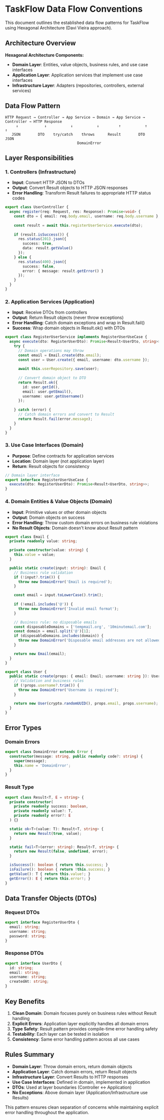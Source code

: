 # TaskFlow Data Flow Conventions

This document outlines the established data flow patterns for TaskFlow using Hexagonal Architecture (Davi Vieira approach).

## Architecture Overview

**Hexagonal Architecture Components:**
- **Domain Layer**: Entities, value objects, business rules, and use case interfaces
- **Application Layer**: Application services that implement use case interfaces
- **Infrastructure Layer**: Adapters (repositories, controllers, external services)

## Data Flow Pattern

```
HTTP Request → Controller → App Service → Domain → App Service → Controller → HTTP Response
     ↓            ↓           ↓           ↓         ↑           ↑            ↑
   JSON        DTO    try/catch    throws      Result        DTO         JSON
                                 DomainError
```

## Layer Responsibilities

### **1. Controllers (Infrastructure)**
- **Input**: Convert HTTP JSON to DTOs
- **Output**: Convert Result objects to HTTP JSON responses
- **Error Handling**: Transform Result failures to appropriate HTTP status codes

```typescript
export class UserController {
  async register(req: Request, res: Response): Promise<void> {
    const dto = { email: req.body.email, username: req.body.username };
    
    const result = await this.registerUserService.execute(dto);
    
    if (result.isSuccess()) {
      res.status(201).json({
        success: true,
        data: result.getValue()
      });
    } else {
      res.status(400).json({
        success: false,
        error: { message: result.getError() }
      });
    }
  }
}
```

### **2. Application Services (Application)**
- **Input**: Receive DTOs from controllers
- **Output**: Return Result objects (never throw exceptions)
- **Error Handling**: Catch domain exceptions and wrap in Result.fail()
- **Success**: Wrap domain objects in Result.ok() with DTOs

```typescript
export class RegisterUserService implements RegisterUserUseCase {
  async execute(dto: RegisterUserDto): Promise<Result<UserDto, string>> {
    try {
      // Domain operations may throw
      const email = Email.create(dto.email);
      const user = User.create({ email, username: dto.username });
      
      await this.userRepository.save(user);
      
      // Convert domain object to DTO
      return Result.ok({
        id: user.getId(),
        email: user.getEmail(),
        username: user.getUsername()
      });
      
    } catch (error) {
      // Catch domain errors and convert to Result
      return Result.fail(error.message);
    }
  }
}
```

### **3. Use Case Interfaces (Domain)**
- **Purpose**: Define contracts for application services
- **Location**: Domain layer (not application layer)
- **Return**: Result objects for consistency

```typescript
// Domain layer interface
export interface RegisterUserUseCase {
  execute(dto: RegisterUserDto): Promise<Result<UserDto, string>>;
}
```

### **4. Domain Entities & Value Objects (Domain)**
- **Input**: Primitive values or other domain objects
- **Output**: Domain objects on success
- **Error Handling**: Throw custom domain errors on business rule violations
- **No Result Objects**: Domain doesn't know about Result pattern

```typescript
export class Email {
  private readonly value: string;

  private constructor(value: string) {
    this.value = value;
  }

  public static create(input: string): Email {
    // Business rule validation
    if (!input?.trim()) {
      throw new DomainError('Email is required');
    }

    const email = input.toLowerCase().trim();
    
    if (!email.includes('@')) {
      throw new DomainError('Invalid email format');
    }

    // Business rule: no disposable emails
    const disposableDomains = ['tempmail.org', '10minutemail.com'];
    const domain = email.split('@')[1];
    if (disposableDomains.includes(domain)) {
      throw new DomainError('Disposable email addresses are not allowed');
    }

    return new Email(email);
  }
}

export class User {
  public static create(props: { email: Email; username: string }): User {
    // Validation and business rules
    if (!props.username?.trim()) {
      throw new DomainError('Username is required');
    }

    return new User(crypto.randomUUID(), props.email, props.username);
  }
}
```

## Error Types

### **Domain Errors**
```typescript
export class DomainError extends Error {
  constructor(message: string, public readonly code?: string) {
    super(message);
    this.name = 'DomainError';
  }
}
```

### **Result Type**
```typescript
export class Result<T, E = string> {
  private constructor(
    private readonly success: boolean,
    private readonly value?: T,
    private readonly error?: E
  ) {}

  static ok<T>(value: T): Result<T, string> {
    return new Result(true, value);
  }

  static fail<T>(error: string): Result<T, string> {
    return new Result(false, undefined, error);
  }

  isSuccess(): boolean { return this.success; }
  isFailure(): boolean { return !this.success; }
  getValue(): T { return this.value!; }
  getError(): E { return this.error!; }
}
```

## Data Transfer Objects (DTOs)

### **Request DTOs**
```typescript
export interface RegisterUserDto {
  email: string;
  username: string;
  password: string;
}
```

### **Response DTOs**
```typescript
export interface UserDto {
  id: string;
  email: string;
  username: string;
  createdAt: string;
}
```

## Key Benefits

1. **Clean Domain**: Domain focuses purely on business rules without Result handling
2. **Explicit Errors**: Application layer explicitly handles all domain errors
3. **Type Safety**: Result pattern provides compile-time error handling safety
4. **Testability**: Each layer can be tested in isolation
5. **Consistency**: Same error handling pattern across all use cases

## Rules Summary

- **Domain Layer**: Throw domain errors, return domain objects
- **Application Layer**: Catch domain errors, return Result objects
- **Infrastructure Layer**: Convert Results to HTTP responses
- **Use Case Interfaces**: Defined in domain, implemented in application
- **DTOs**: Used at layer boundaries (Controller ↔ Application)
- **No Exceptions**: Above domain layer (Application/Infrastructure use Results)

This pattern ensures clean separation of concerns while maintaining explicit error handling throughout the application.
